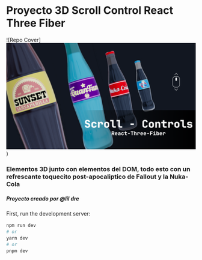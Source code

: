# Proyecto 3D Scroll Control React Three Fiber

![Repo Cover]![Alt text](image-1.png))

<h3> Elementos 3D junto con elementos del DOM, todo esto con un refrescante toquecito post-apocaliptico de Fallout y la Nuka-Cola </h3>

<h5>
  Proyecto creado por @lil dre 
</h5>

First, run the development server:

```bash
npm run dev
# or
yarn dev
# or
pnpm dev
```
